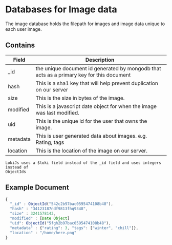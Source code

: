 # Databases for Image data

The image database holds the filepath for images and image data unique
to each user image.


Contains
-------------
| Field | Description|
|-------|------------|
| _id | the unique document id generated by mongodb that acts as a primary key for this document |
| hash | This is a sha1 key that will help prevent duplication on our server |
| size | This is the size in bytes of the image. |
| modified | This is a javascript date object for when the image was last modified. |
| uid | This is the unique id for the user that owns the image. |
| metadata | This is user generated data about images. e.g. Rating, tags |
| location | This is the location of the image on our server. |

```
LokiJs uses a $loki field instead of the _id field and uses integers instead of
ObjectIds
```

Example Document
----------------
```js
{
  "_id" : ObjectId("542c2b97bac0595474108b48"),
  "hash" : "34123187ndf9813fhq9348",
  "size" : 3241578143,
  "modified" : [Date Object]
  "uid": ObjectId("5fgh2b97bac0595474108b48"),
  "metadata" : {"rating": 3, "tags": ["winter", "chill"]},
  "location" : "/home/here.png"
}
```
